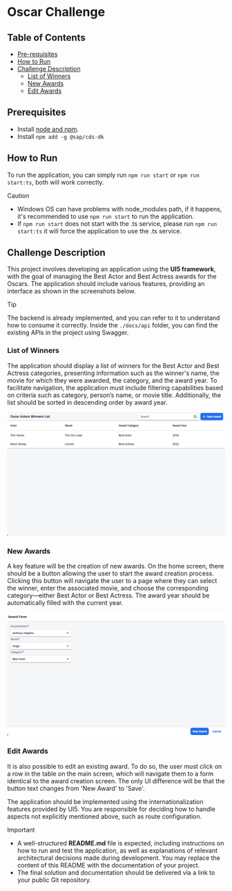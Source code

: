 # Oscar Challenge

## Table of Contents

- [Pre-requisites](#prerequisites)
- [How to Run](#how-to-run)
- [Challenge Description](#challenge-description)
  - [List of Winners](#list-of-winners)
  - [New Awards](#new-awards)
  - [Edit Awards](#edit-awards)

## Prerequisites

- Install [node and npm](https://docs.npmjs.com/downloading-and-installing-node-js-and-npm).
- Install `npm add -g @sap/cds-dk`

## How to Run

To run the application, you can simply run `npm run start` or `npm run start:ts`, both will work correctly.

> [!CAUTION]
>
> - Windows OS can have problems with node_modules path, if it happens, it's recommended to use `npm run start` to run the application.
> - If `npm run start` does not start with the .ts service, please run `npm run start:ts` it will force the application to use the .ts service.

## Challenge Description

This project involves developing an application using the **UI5 framework**, with the goal of managing the Best Actor and Best Actress awards for the Oscars. The application should include various features, providing an interface as shown in the screenshots below.

> [!TIP]  
> The backend is already implemented, and you can refer to it to understand how to consume it correctly. Inside the `./docs/api` folder, you can find the existing APIs in the project using Swagger.

### List of Winners

The application should display a list of winners for the Best Actor and Best Actress categories, presenting information such as the winner's name, the movie for which they were awarded, the category, and the award year. To facilitate navigation, the application must include filtering capabilities based on criteria such as category, person’s name, or movie title. Additionally, the list should be sorted in descending order by award year.

![Winners List](./docs/images/landing.png)

### New Awards

A key feature will be the creation of new awards. On the home screen, there should be a button allowing the user to start the award creation process. Clicking this button will navigate the user to a page where they can select the winner, enter the associated movie, and choose the corresponding category—either Best Actor or Best Actress. The award year should be automatically filled with the current year.

![Award Creation](./docs/images/awards-new-form.png)

### Edit Awards

It is also possible to edit an existing award. To do so, the user must click on a row in the table on the main screen, which will navigate them to a form identical to the award creation screen. The only UI difference will be that the button text changes from 'New Award' to 'Save'.

The application should be implemented using the internationalization features provided by UI5. You are responsible for deciding how to handle aspects not explicitly mentioned above, such as route configuration.

> [!IMPORTANT]
>
> - A well-structured **README.md** file is expected, including instructions on how to run and test the application, as well as explanations of relevant architectural decisions made during development. You may replace the content of this README with the documentation of your project.
> - The final solution and documentation should be delivered via a link to your public Git repository.
